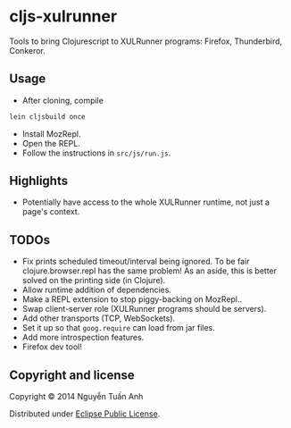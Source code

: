 # cljs-xulrunner

Tools to bring Clojurescript to XULRunner programs: Firefox, Thunderbird, Conkeror.

## Usage

- After cloning, compile
```sh
lein cljsbuild once
```
- Install MozRepl.
- Open the REPL.
- Follow the instructions in `src/js/run.js`.

## Highlights
- Potentially have access to the whole XULRunner runtime, not just a page's context.

## TODOs
- Fix prints scheduled timeout/interval being ignored. To be fair clojure.browser.repl has the same problem! As an aside, this is better solved on the printing side (in Clojure).
- Allow runtime addition of dependencies.
- Make a REPL extension to stop piggy-backing on MozRepl..
- Swap client-server role (XULRunner programs should be servers).
- Add other transports (TCP, WebSockets).
- Set it up so that `goog.require` can load from jar files.
- Add more introspection features.
- Firefox dev tool!

## Copyright and license

Copyright © 2014 Nguyễn Tuấn Anh

Distributed under [Eclipse Public License](http://opensource.org/licenses/EPL-1.0).
